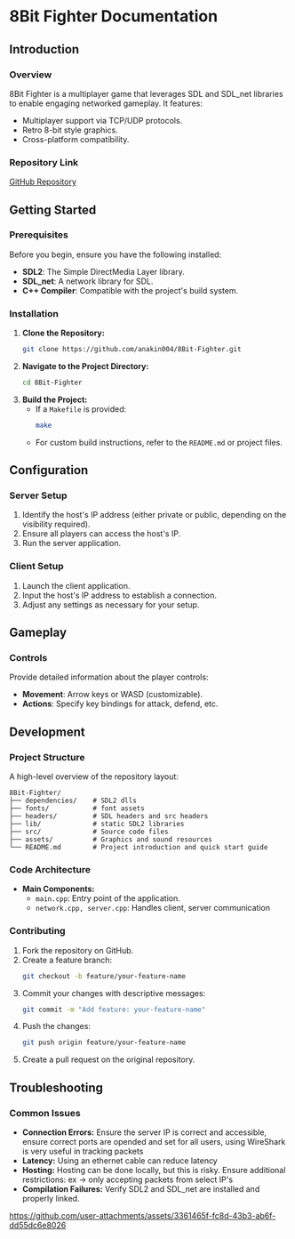 # 8Bit Fighter Documentation

## Introduction

### Overview
8Bit Fighter is a multiplayer game that leverages SDL and SDL_net libraries to enable engaging networked gameplay. It features:
- Multiplayer support via TCP/UDP protocols.
- Retro 8-bit style graphics.
- Cross-platform compatibility.

### Repository Link
[GitHub Repository](https://github.com/anakin004/8Bit-Fighter)

## Getting Started

### Prerequisites
Before you begin, ensure you have the following installed:
- **SDL2**: The Simple DirectMedia Layer library.
- **SDL_net**: A network library for SDL.
- **C++ Compiler**: Compatible with the project's build system.

### Installation
1. **Clone the Repository:**
    ```bash
    git clone https://github.com/anakin004/8Bit-Fighter.git
    ```
2. **Navigate to the Project Directory:**
    ```bash
    cd 8Bit-Fighter
    ```
3. **Build the Project:**
   - If a `Makefile` is provided:
     ```bash
     make
     ```
   - For custom build instructions, refer to the `README.md` or project files.

## Configuration

### Server Setup
1. Identify the host's IP address (either private or public, depending on the visibility required).
2. Ensure all players can access the host's IP.
3. Run the server application.

### Client Setup
1. Launch the client application.
2. Input the host's IP address to establish a connection.
3. Adjust any settings as necessary for your setup.

## Gameplay

### Controls
Provide detailed information about the player controls:
- **Movement**: Arrow keys or WASD (customizable).
- **Actions**: Specify key bindings for attack, defend, etc.


## Development

### Project Structure
A high-level overview of the repository layout:
```
8Bit-Fighter/
├── dependencies/    # SDL2 dlls
├── fonts/           # font assets
├── headers/         # SDL headers and src headers
├── lib/             # static SDL2 libraries
├── src/             # Source code files
├── assets/          # Graphics and sound resources
└── README.md        # Project introduction and quick start guide
```

### Code Architecture
- **Main Components:**
  - `main.cpp`: Entry point of the application.
  - `network.cpp, server.cpp`: Handles client, server communication

### Contributing
1. Fork the repository on GitHub.
2. Create a feature branch:
   ```bash
   git checkout -b feature/your-feature-name
   ```
3. Commit your changes with descriptive messages:
   ```bash
   git commit -m "Add feature: your-feature-name"
   ```
4. Push the changes:
   ```bash
   git push origin feature/your-feature-name
   ```
5. Create a pull request on the original repository.

## Troubleshooting

### Common Issues
- **Connection Errors:** Ensure the server IP is correct and accessible, ensure correct ports are opended and set for all users, using WireShark is very useful in tracking packets
- **Latency:** Using an ethernet cable can reduce latency
- **Hosting:** Hosting can be done locally, but this is risky. Ensure additional restrictions: ex -> only accepting packets from select IP's 
- **Compilation Failures:** Verify SDL2 and SDL_net are installed and properly linked.





https://github.com/user-attachments/assets/3361465f-fc8d-43b3-ab6f-dd55dc6e8026

